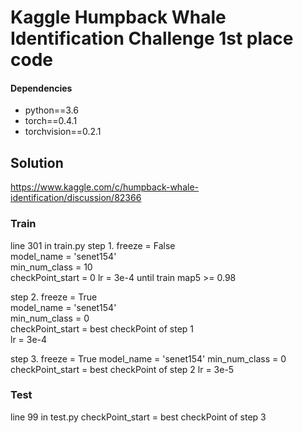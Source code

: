 # Kaggle Humpback Whale Identification Challenge  1st place code


#### Dependencies
- python==3.6
- torch==0.4.1
- torchvision==0.2.1


## Solution
https://www.kaggle.com/c/humpback-whale-identification/discussion/82366



### Train
line 301 in train.py
step 1.
               freeze = False  
               model_name = 'senet154'  
               min_num_class = 10  
             checkPoint_start = 0
             lr = 3e-4
             until train map5 >= 0.98

step 2.
             freeze = True  
             model_name = 'senet154'  
             min_num_class = 0  
             checkPoint_start = best checkPoint of step 1  
             lr = 3e-4  

step 3.
             freeze = True
        model_name = 'senet154'
        min_num_class = 0
        checkPoint_start = best checkPoint of step 2
        lr = 3e-5

### Test
line 99 in test.py
       checkPoint_start = best checkPoint of step 3

